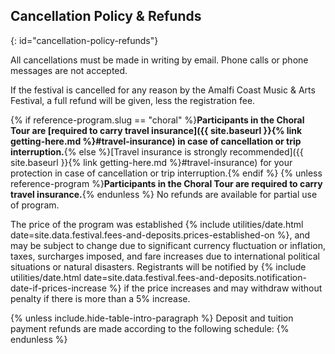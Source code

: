 ## Cancellation Policy & Refunds
{: id="cancellation-policy-refunds"}

All cancellations must be made in writing by email. Phone calls or phone messages are not accepted.

If the festival is cancelled for any reason by the Amalfi Coast Music & Arts Festival, a full refund will be given, less the registration fee.

{% if reference-program.slug == "choral" %}**Participants in the Choral Tour are [required to carry travel insurance]({{ site.baseurl }}{% link getting-here.md %}#travel-insurance) in case of cancellation or trip interruption.**{% else %}[Travel insurance is strongly recommended]({{ site.baseurl }}{% link getting-here.md %}#travel-insurance) for your protection in case of cancellation or trip interruption.{% endif %} {% unless reference-program %}**Participants in the Choral Tour are required to carry travel insurance.**{% endunless %} No refunds are available for partial use of program.

The price of the program was established {% include utilities/date.html date=site.data.festival.fees-and-deposits.prices-established-on %}, and may be subject to change due to significant currency fluctuation or inflation, taxes, surcharges imposed, and fare increases due to international political situations or natural disasters. Registrants will be notified by {% include utilities/date.html date=site.data.festival.fees-and-deposits.notification-date-if-prices-increase %} if the price increases and may withdraw without penalty if there is more than a 5% increase.

{% unless include.hide-table-intro-paragraph %}
Deposit and tuition payment refunds are made according to the following schedule:
{% endunless %}
